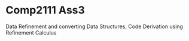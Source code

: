 # Comp2111 Ass3

Data Refinement and converting Data Structures, Code Derivation using Refinement Calculus
